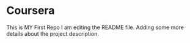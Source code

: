 # Coursera
This is MY First Repo
I am editing the README file. Adding some more details about the project description.

